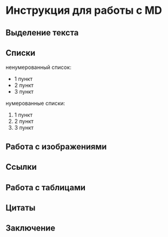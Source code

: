 # Инструкция для работы с MD
## Выделение текста
## Списки
ненумерованный список:
* 1 пункт
* 2 пункт
* 3 пункт

нумерованные списки:
1. 1 пункт
2. 2 пункт
3. 3 пункт

## Работа с изображениями
## Ссылки
## Работа с таблицами
## Цитаты
## Заключение